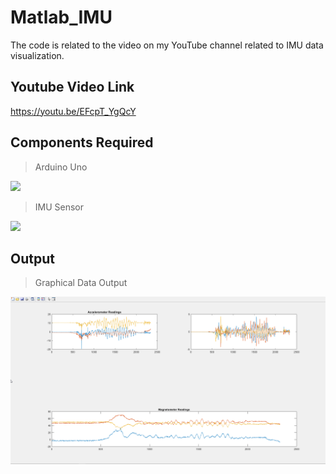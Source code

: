 # Matlab_IMU
The code is related to the video on my YouTube channel related to IMU data visualization.

## Youtube Video Link

https://youtu.be/EFcpT_YgQcY


## Components Required

> Arduino Uno

<img src="./images/IMG_3820.jpg" />

> IMU Sensor

<img src="./images/IMG_3819.jpg" />

## Output 

> Graphical Data Output 

<img src="./images/Graph.png" />
